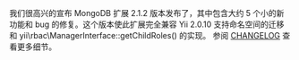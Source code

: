 我们很高兴的宣布 MongoDB 扩展 2.1.2 版本发布了，其中包含大约 5 个小的新功能和 bug 的修复。这个版本使此扩展完全兼容 Yii 2.0.10 支持命名空间的迁移和 yii\rbac\ManagerInterface::getChildRoles() 的实现。
参阅 [CHANGELOG](https://github.com/yiisoft/yii2-mongodb/blob/master/CHANGELOG.md) 查看更多细节。
